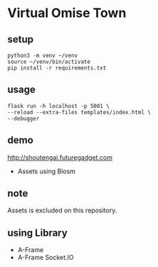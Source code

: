 # Virtual Omise Town

## setup
```
python3 -m venv ~/venv
source ~/venv/bin/activate
pip install -r requirements.txt
```

## usage
```
flask run -h localhost -p 5001 \
--reload --extra-files templates/index.html \
--debugger
```

## demo
http://shoutengai.futuregadget.com
- Assets using Blosm

## note
Assets is excluded on this repository.

## using Library
- A-Frame
- A-Frame Socket.IO
